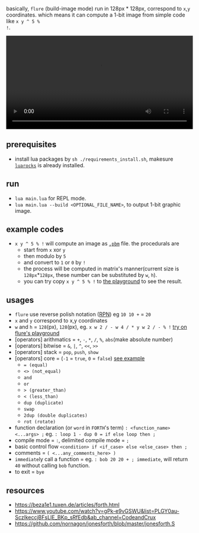 basically, <code>flure</code> (build-image mode) run in 128px * 128px, correspond to <code>x</code>,<code>y</code> coordinates.
which means it can compute a 1-bit image from simple code like <code>x y ^ 5 % !</code>.

<video alt="flure-demo" width="100%" autoplay loop controls>
  <source src="/media/images/flure/flure-demo.mp4" type="video/mp4">
</video>

## prerequisites
- install lua packages by `sh ./requirements_install.sh`, makesure [`luarocks`](https://luarocks.org/) is already installed. 

## run
- `lua main.lua` for REPL mode.
- `lua main.lua --build <OPTIONAL_FILE_NAME>`, to output 1-bit graphic image.

## example codes
- `x y ^ 5 % !` will compute an image as [`.pbm`](https://oceancolor.gsfc.nasa.gov/staff/norman/seawifs_image_cookbook/faux_shuttle/pbm.html) file. the procedurals are
  - start from `x` xor `y` 
  - then modulo by `5` 
  - and convert to `1` or `0` by `!` 
  - the process will be computed in matrix's manner(current size is `128px`*`128px`, these number can be substituted by `w`, `h`).
  - you can try copy `x y ^ 5 % !` to [the playground](https://flure-lang.netlify.app) to see the result.

## usages
- `flure` use reverse polish notation ([RPN](https://mathworld.wolfram.com/ReversePolishNotation.html)) eg `10 10 +` = `20`
- `x` and `y` correspond to x,y coordinates
- `w` and `h` = `128`(px), `128`(px), eg. `x w 2 / - w 4 / * y w 2 / - % !` [try on flure's playground](https://flure-lang.netlify.app/)
- [operators] arithmatics = `+`, `-`, `*`, `/`, `%`, `abs`(make absolute number)
- [operators] bitwise = `&`, `|`, `^`, `<<`, `>>`
- [operators] stack = `pop`, `push`, `show`
- [operators] core = (`-1` = `true`, `0` = `false`) [see example](./docs/example.md)
  - `= (equal)`
  - `<> (not_equal)`
  - `and`
  - `or`
  - `> (greater_than)`
  - `< (less_than)`
  - `dup (duplicate)`
  - `swap`
  - `2dup (double duplicates)`
  - `rot (rotate)`
- function declaration (or `word` in `FORTH`'s term) `: <function_name> <...args> ;` eg. `: loop 1 - dup 0 = if else loop then ;`
- compile mode = `:`, delimited compile mode = `;`
- basic control flow `<condition> if <if_case> else <else_case> then ;`
- comments = `( <...any_comments_here> )`
- `immediate`ly call a function = eg. `: bob 20 20 + ; immediate`, will return `40` without calling `bob` function.
- to exit = `bye`

## resources
- https://beza1e1.tuxen.de/articles/forth.html
- https://www.youtube.com/watch?v=gPk-e9vGSWU&list=PLGY0au-SczlkeccjBFsLIE_BKp_sRfEdb&ab_channel=CodeandCrux
- https://github.com/nornagon/jonesforth/blob/master/jonesforth.S
